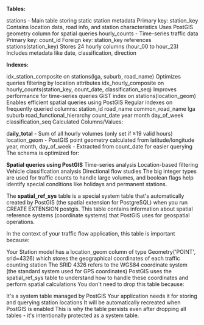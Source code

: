 **Tables:**

stations - Main table storing static station metadata
Primary key: station_key
Contains location data, road info, and station characteristics
Uses PostGIS geometry column for spatial queries
hourly_counts - Time-series traffic data
Primary key: count_id
Foreign key: station_key references stations(station_key)
Stores 24 hourly columns (hour_00 to hour_23)
Includes metadata like date, classification, direction

**Indexes:**

idx_station_composite on stations(lga, suburb, road_name)
Optimizes queries filtering by location attributes
idx_hourly_composite on hourly_counts(station_key, count_date, classification_seq)
Improves performance for time-series queries
GiST index on stations(location_geom)
Enables efficient spatial queries using PostGIS
Regular indexes on frequently queried columns:
station_id
road_name
common_road_name
lga
suburb
road_functional_hierarchy
count_date
year
month
day_of_week
classification_seq
Calculated Columns/Values:

d**aily_total** - Sum of all hourly volumes (only set if ≥19 valid hours)
location_geom - PostGIS point geometry calculated from latitude/longitude
year, month, day_of_week - Extracted from count_date for easier querying
The schema is optimized for:

**Spatial queries using PostGIS**
Time-series analysis
Location-based filtering
Vehicle classification analysis
Directional flow studies
The big integer types are used for traffic counts to handle large volumes, and boolean flags help identify special conditions like holidays and permanent stations.


The **spatial_ref_sys** table is a special system table that's automatically created by PostGIS (the spatial extension for PostgreSQL) when you run CREATE EXTENSION postgis. This table contains information about spatial reference systems (coordinate systems) that PostGIS uses for geospatial operations.

In the context of your traffic flow application, this table is important because:

Your Station model has a location_geom column of type Geometry('POINT', srid=4326) which stores the geographical coordinates of each traffic counting station
The SRID 4326 refers to the WGS84 coordinate system (the standard system used for GPS coordinates)
PostGIS uses the spatial_ref_sys table to understand how to handle these coordinates and perform spatial calculations
You don't need to drop this table because:

It's a system table managed by PostGIS
Your application needs it for storing and querying station locations
It will be automatically recreated when PostGIS is enabled
This is why the table persists even after dropping all tables - it's intentionally protected as a system table.
